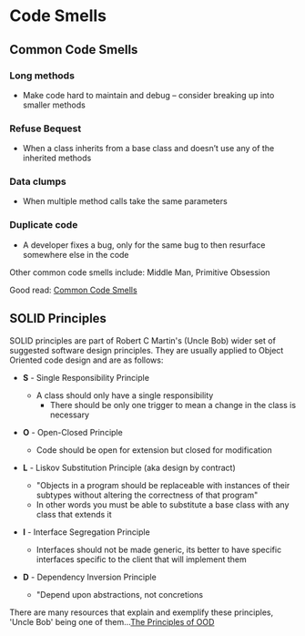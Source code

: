 # Code Smells

## Common Code Smells

### Long methods

- Make code hard to maintain and debug – consider breaking up into smaller methods

### Refuse Bequest

- When a class inherits from a base class and doesn’t use any of the inherited methods

### Data clumps

- When multiple method calls take the same parameters

### Duplicate code

- A developer fixes a bug, only for the same bug to then resurface somewhere else in the code

Other common code smells include: Middle Man, Primitive Obsession

Good read: [Common Code Smells](https://8thlight.com/blog/georgina-mcfadyen/2017/01/19/common-code-smells.html)

## SOLID Principles

SOLID principles are part of Robert C Martin's (Uncle Bob) wider set of suggested software design principles.  They are usually applied to Object Oriented code design and are as follows:

- **S** - Single Responsibility Principle
  - A class should only have a single responsibility
    - There should be only one trigger to mean a change in the class is necessary

- **O** - Open-Closed Principle
  - Code should be open for extension but closed for modification

- **L** - Liskov Substitution Principle (aka design by contract)
  - "Objects in a program should be replaceable with instances of their subtypes without altering the correctness of that program"
  - In other words you must be able to substitute a base class with any class that extends it

- **I** - Interface Segregation Principle
  - Interfaces should not be made generic, its better to have specific interfaces specific to the client that will implement them

- **D** - Dependency Inversion Principle
  - "Depend upon abstractions, not concretions

There are many resources that explain and exemplify these principles, 'Uncle Bob' being one of them...[The Principles of OOD](http://butunclebob.com/ArticleS.UncleBob.PrinciplesOfOod)
